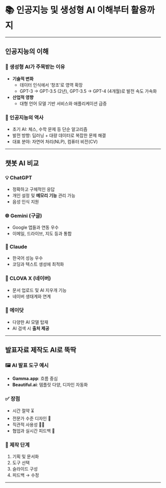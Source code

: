 # 📚 인공지능 및 생성형 AI 이해부터 활용까지

---

##  인공지능의 이해

### 🚀 생성형 AI가 주목받는 이유
- **기술적 변화**
  - 데이터 인식에서 ‘창조’로 영역 확장
  - GPT-3 → GPT-3.5 (2년), GPT-3.5 → GPT-4 (4개월)로 발전 속도 가속화
- **산업적 영향**
  - 대형 언어 모델 기반 서비스와 애플리케이션 급증

### 🧠 인공지능의 역사
- 초기 AI: 체스, 수학 문제 등 단순 알고리즘
- 발전 방향: 딥러닝 + 대량 데이터로 복잡한 문제 해결
- 대표 분야: 자연어 처리(NLP), 컴퓨터 비전(CV)

---

##  챗봇 AI 비교

### 💡 ChatGPT
- 정확하고 구체적인 응답
- 개인 설정 및 **메모리 기능** 관리 가능
- 음성 인식 지원

### 🌐 Gemini (구글)
- Google 앱들과 연동 우수
- 이메일, 드라이브, 지도 등과 통합

### 🧾 Claude
- 한국어 성능 우수
- 코딩과 텍스트 생성에 최적화

### 💚 CLOVA X (네이버)
- 문서 업로드 및 AI 지우개 기능
- 네이버 생태계와 연계

### 🧠 에이닷
- 다양한 AI 모델 탑재
- AI 검색 시 **출처 제공**

---

##  발표자료 제작도 AI로 뚝딱

### 🖼️ AI 발표 도구 예시
- **Gamma.app**: 흐름 중심
- **Beautiful.ai**: 템플릿 다양, 디자인 자동화

### ✅ 장점
- 시간 절약 ⏳
- 전문가 수준 디자인 🎨
- 직관적 사용성 🧑‍💻
- 협업과 실시간 피드백 👥

### 🔄 제작 단계
1. 기획 및 문서화
2. 도구 선택
3. 슬라이드 구성
4. 피드백 → 수정

---
